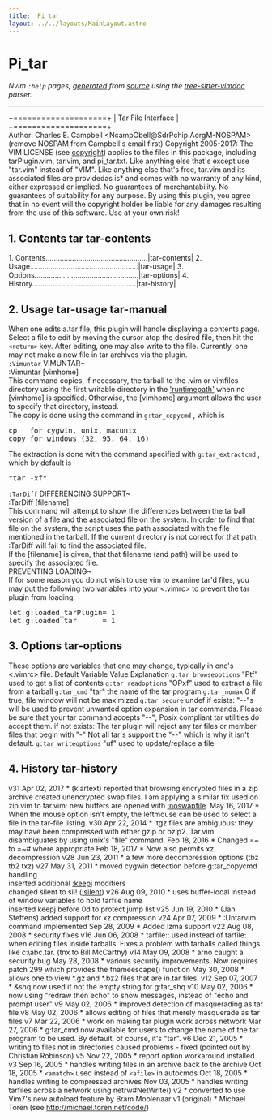 ```yaml
---
title:  Pi_tar
layout: ../../layouts/MainLayout.astro
---
```


  <a name="pi_tar.txt"></a><a name="tar-copyright"></a><h1> Pi_tar</h1>
  <p>
    <i>
    Nvim <code>:help</code> pages, <a href="https://github.com/neovim/neovim/blob/master/scripts/gen_help_html.lua">generated</a>
    from <a href="https://github.com/neovim/neovim/blob/master/runtime/doc/pi_tar.txt">source</a>
    using the <a href="https://github.com/neovim/tree-sitter-vimdoc">tree-sitter-vimdoc</a> parser.
    </i>
  </p>
  <hr>
  <div class="old-help-para">		       +====================+
		       | Tar File Interface |
		       +====================+</div>
<div class="old-help-para">Author:  Charles E. Campbell  &lt;NcampObell@SdrPchip.AorgM-NOSPAM&gt;
	  (remove NOSPAM from Campbell's email first)
Copyright 2005-2017:
	The VIM LICENSE (see <a href="uganda.html#copyright">copyright</a>) applies to the files in this
	package, including tarPlugin.vim, tar.vim, and pi_tar.txt.  Like
	anything else that's except use "tar.vim" instead of "VIM".  Like
	anything else that's free, tar.vim and its associated files are
	providedas is* and comes with no warranty of any kind, either
	expressed or implied.  No guarantees of merchantability.  No
	guarantees of suitability for any purpose.  By using this plugin, you
	agree that in no event will the copyright holder be liable for any
	damages resulting from the use of this software. Use at your own risk!</div>
<div class="old-help-para"><h2 class="help-heading">1. Contents<span class="help-heading-tags">					<a name="tar"></a><span class="help-tag">tar</span> <a name="tar-contents"></a><span class="help-tag">tar-contents</span></span></h2>   1. Contents..................................................|tar-contents|
   2. Usage.....................................................|tar-usage|
   3. Options...................................................|tar-options|
   4. History...................................................|tar-history|</div>
<div class="old-help-para"><h2 class="help-heading">2. Usage<span class="help-heading-tags">					<a name="tar-usage"></a><span class="help-tag">tar-usage</span> <a name="tar-manual"></a><span class="help-tag">tar-manual</span></span></h2></div>
<div class="old-help-para">   When one edits a.tar file, this plugin will handle displaying a
   contents page.  Select a file to edit by moving the cursor atop
   the desired file, then hit the <code>&lt;return&gt;</code> key.  After editing, one may
   also write to the file.  Currently, one may not make a new file in
   tar archives via the plugin.</div>
<div class="old-help-para">						<a name="%3AVimuntar"></a><code class="help-tag-right">:Vimuntar</code>
   VIMUNTAR~</div>
<div class="old-help-para">   :Vimuntar [vimhome]</div>
<div class="old-help-para">	This command copies, if necessary, the tarball to the .vim or vimfiles
	directory using the first writable directory in the <a href="options.html#'runtimepath'">'runtimepath'</a>
	when no [vimhome] is specified.  Otherwise, the [vimhome] argument
	allows the user to specify that directory, instead.</div>
<div class="old-help-para">	The copy is done using the command in <a name="g%3Atar_copycmd"></a><code class="help-tag">g:tar_copycmd</code> , which is<pre>cp   for cygwin, unix, macunix
copy for windows (32, 95, 64, 16)</pre></div>
<div class="old-help-para">	The extraction is done with the command specified with
	<a name="g%3Atar_extractcmd"></a><code class="help-tag">g:tar_extractcmd</code> , which by default is<pre>"tar -xf"</pre></div>
<div class="old-help-para">						<a name="%3ATarDiff"></a><code class="help-tag-right">:TarDiff</code>
   DIFFERENCING SUPPORT~</div>
<div class="old-help-para">   :TarDiff [filename]</div>
<div class="old-help-para">	This command will attempt to show the differences between the tarball
	version of a file and the associated file on the system.  In order to
	find that file on the system, the script uses the path associated with
	the file mentioned in the tarball.  If the current directory is not
	correct for that path, :TarDiff will fail to find the associated file.</div>
<div class="old-help-para">	If the [filename] is given, that that filename (and path) will be used
	to specify the associated file.</div>
<div class="old-help-para">   PREVENTING LOADING~</div>
<div class="old-help-para">   If for some reason you do not wish to use vim to examine tar'd files,
   you may put the following two variables into your &lt;.vimrc&gt; to prevent
   the tar plugin from loading:<pre>let g:loaded_tarPlugin= 1
let g:loaded_tar      = 1</pre></div>
<div class="old-help-para"><h2 class="help-heading">3. Options<span class="help-heading-tags">						<a name="tar-options"></a><span class="help-tag">tar-options</span></span></h2></div>
<div class="old-help-para">   These options are variables that one may change, typically in one's
   &lt;.vimrc&gt; file.
			 Default
   Variable		  Value   Explanation
   <a name="g%3Atar_browseoptions"></a><code class="help-tag">g:tar_browseoptions</code>    "Ptf"   used to get a list of contents
   <a name="g%3Atar_readoptions"></a><code class="help-tag">g:tar_readoptions</code>  	  "OPxf"  used to extract a file from a tarball
   <a name="g%3Atar_cmd"></a><code class="help-tag">g:tar_cmd</code>  		  "tar"   the name of the tar program
   <a name="g%3Atar_nomax"></a><code class="help-tag">g:tar_nomax</code>  	    0	  if true, file window will not be maximized
   <a name="g%3Atar_secure"></a><code class="help-tag">g:tar_secure</code>  	  undef   if exists:
					"--"s will be used to prevent unwanted
					option expansion in tar commands.
					Please be sure that your tar command
					accepts "--"; Posix compliant tar
					utilities do accept them.
				  if not exists:
					The tar plugin will reject any tar
					files or member files that begin with
					"-"
				  Not all tar's support the "--" which is why
				  it isn't default.
   <a name="g%3Atar_writeoptions"></a><code class="help-tag">g:tar_writeoptions</code>  	  "uf"    used to update/replace a file</div>
<div class="old-help-para"><h2 class="help-heading">4. History<span class="help-heading-tags">						<a name="tar-history"></a><span class="help-tag">tar-history</span></span></h2></div>
<div class="old-help-para">	v31	Apr 02, 2017	* (klartext) reported that browsing encrypted
				  files in a zip archive created unencrypted
				  swap files.  I am applying a similar fix
				  used on zip.vim to tar.vim: new buffers
				  are opened with <a href="recover.html#%3Anoswapfile">:noswapfile</a>.
		May 16, 2017	* When the mouse option isn't empty, the
				  leftmouse can be used to select a file
				  in the tar-file listing.
	v30	Apr 22, 2014	* .tgz files are ambiguous: they may have been
				  compressed with either gzip or bzip2.  Tar.vim
				  disambiguates by using unix's "file" command.
		Feb 18, 2016	* Changed =~ to =~# where appropriate
		Feb 18, 2017	* Now also permits xz decompression
	v28	Jun 23, 2011	* a few more decompression options (tbz tb2 txz)
	v27	May 31, 2011	* moved cygwin detection before g:tar_copycmd
				  handling
<div class="help-li" style=""> inserted additional <a href="motion.html#%3Akeepj">:keepj</a> modifiers
</div><div class="help-li" style=""> changed silent  to  sil!  (<a href="various.html#%3Asilent">:silent</a>)
	v26	Aug 09, 2010	* uses buffer-local instead of window variables
				  to hold tarfile name
</div><div class="help-li" style=""> inserted keepj before 0d to protect jump list
	v25	Jun 19, 2010	* (Jan Steffens) added support for xz
				  compression
	v24	Apr 07, 2009	* :Untarvim command implemented
		Sep 28, 2009	* Added lzma support
	v22	Aug 08, 2008	* security fixes
	v16	Jun 06, 2008	* tarfile:: used instead of tarfile: when
				  editing files inside tarballs.  Fixes a
				  problem with tarballs called things like
				  c:\abc.tar. (tnx to Bill McCarthy)
	v14	May 09, 2008	* arno caught a security bug
		May 28, 2008	* various security improvements.  Now requires
				  patch 299 which provides the fnameescape()
				  function
		May 30, 2008	* allows one to view *.gz and *.bz2 files that
				  are in.tar files.
	v12	Sep 07, 2007	* &amp;shq now used if not the empty string for
				  g:tar_shq
	v10	May 02, 2006	* now using "redraw then echo" to show messages,
				  instead of "echo and prompt user"
	v9	May 02, 2006	* improved detection of masquerading as tar file
	v8	May 02, 2006	* allows editing of files that merely masquerade
				  as tar files
	v7	Mar 22, 2006	* work on making tar plugin work across network
		Mar 27, 2006	* g:tar_cmd now available for users to change
				  the name of the tar program to be used.  By
				  default, of course, it's "tar".
	v6	Dec 21, 2005	* writing to files not in directories caused
				  problems - fixed (pointed out by
				  Christian Robinson)
	v5	Nov 22, 2005	* report option workaround installed
	v3	Sep 16, 2005	* handles writing files in an archive back to
				  the archive
		Oct 18, 2005	* <code>&lt;amatch&gt;</code> used instead of <code>&lt;afile&gt;</code> in autocmds
		Oct 18, 2005	* handles writing to compressed archives
		Nov 03, 2005	* handles writing tarfiles across a network
				  using netrw#NetWrite()
	v2			* converted to use Vim7's new autoload feature
				  by Bram Moolenaar
	v1	(original)	* Michael Toren
				  (see <a href="http://michael.toren.net/code/">http://michael.toren.net/code/</a>)
</div></div>

  
  